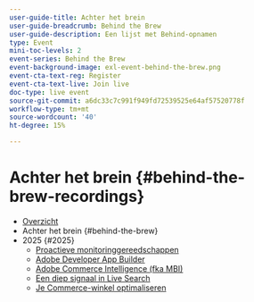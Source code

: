 ```yaml
---
user-guide-title: Achter het brein
user-guide-breadcrumb: Behind the Brew
user-guide-description: Een lijst met Behind-opnamen
type: Event
mini-toc-levels: 2
event-series: Behind the Brew
event-background-image: exl-event-behind-the-brew.png
event-cta-text-reg: Register
event-cta-text-live: Join live
doc-type: live event
source-git-commit: a6dc33c7c991f949fd72539525e64af57520778f
workflow-type: tm+mt
source-wordcount: '40'
ht-degree: 15%

---
```



# Achter het brein {#behind-the-brew-recordings}

+ [Overzicht](overview.md)
+ Achter het brein {#behind-the-brew}
+ 2025 {#2025}
   + [Proactieve monitoringgereedschappen](2025/proactive-monitoring-tools.md)
   + [Adobe Developer App Builder](2025/app-builder.md)
   + [Adobe Commerce Intelligence (fka MBI)](2025/commerce-intelligence.md)
   + [Een diep signaal in Live Search](2025/deep-dive-live-search.md)
   + [Je Commerce-winkel optimaliseren](2025/commerce-storefront.md)

